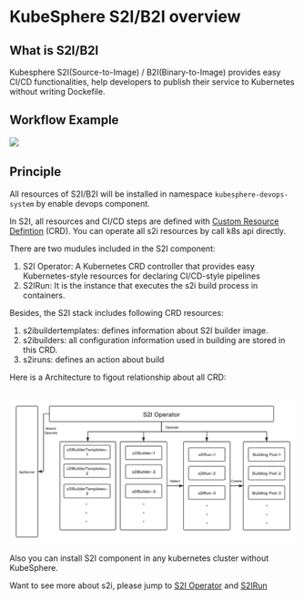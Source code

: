 # KubeSphere S2I/B2I overview

## What is S2I/B2I

Kubesphere S2I(Source-to-Image) / B2I(Binary-to-Image) provides easy CI/CD functionalities, help developers to publish their service to Kubernetes without writing Dockefile.

## Workflow Example

![](https://pek3b.qingstor.com/kubesphere-docs/png/20191223103533.png)

## Principle

All resources of S2I/B2I will be installed in namespace `kubesphere-devops-system` by enable devops component.

In S2I, all resources and CI/CD steps are defined with [Custom Resource Defintion](https://kubernetes.io/docs/concepts/extend-kubernetes/api-extension/custom-resources/) (CRD). You can operate all s2i resources by call k8s api directly.

There are two mudules included in the S2I component:

1. S2I Operator: A Kubernetes CRD controller that provides easy Kubernetes-style resources for declaring CI/CD-style pipelines
2. S2IRun: It is the instance that executes the s2i build process in containers.

Besides, the S2I stack includes following CRD resources:

1. s2ibuildertemplates: defines information about S2I builder image.
2. s2ibuilders: all configuration information used in building are stored in this CRD.
3. s2iruns: defines an action about build

Here is a Architecture to figout relationship about all CRD:

​	![](../../images/s2i_arch.png)

Also you can install S2I component in any kubernetes cluster without KubeSphere.

Want to see more about s2i, please jump to [S2I Operator](https://github.com/kubesphere/s2ioperator) and [S2IRun](https://github.com/kubesphere/s2irun)
